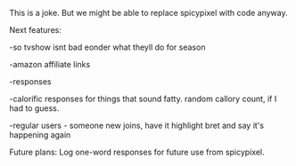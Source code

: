 This is a joke. But we might be able to replace spicypixel with code anyway.

Next features: 

-so tvshow isnt bad eonder what theyll do for season

-amazon affiliate links

-responses

-calorific responses for things that sound fatty. random callory count, if I had to guess.

-regular users - someone new joins, have it highlight bret and say it's happening again


Future plans:
Log one-word responses for future use from spicypixel.
